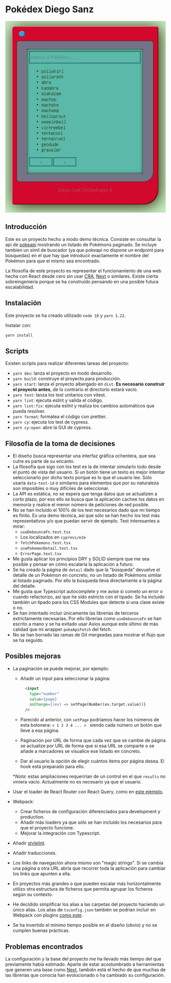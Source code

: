 # Pokédex Diego Sanz

![Pokedex screenshot](/readme_files/pokedex.png 'Pokedex screenshot')

## Introducción

Este es un proyecto hecho a modo demo técnica. Consiste en consultar la api de [pokeapi](https://pokeapi.co/) mostrando un listado de Pokémons paginado. Se incluye tambien un símil de buscador (ya que pokeapi no dispone un endpoint para búsquedas) en el que hay que introducir exactamente el nombre del Pokémon para que el mismo sea encontrado.

La filosofía de este proyecto es representar el funcionamiento de una web hecha con React desde cero sin usar [CRA](https://create-react-app.dev/), [Next](https://nextjs.org/) o similares. Existe cierta sobreingeniería porque se ha construido pensando en una posible futura escalabilidad.

## Instalación

Este proyecto se ha creado utilizado `node 18` y `yarn 1.22`.

Instalar con:

```bash
yarn install
```

## Scripts

Existen scripts para realizar diferentes tareas del proyecto:

- `yarn dev`: lanza el proyecto en modo desarrollo.
- `yarn build`: construye el proyecto para producción.
- `yarn start`: lanza el proyecto albergado en `dist`. **Es necesario construir el proyecto antes**, de lo contrario el directorio estará vacío.
- `yarn test`: lanza los test unitarios con vitest.
- `yarn lint`: ejecuta eslint y valida el código.
- `yarn lint:fix`: ejecuta eslint y realiza los cambios automáticos que pueda resolver.
- `yarn format`: formatea el código con prettier.
- `yarn cy`: ejecuta los test de cypress.
- `yarn cy:open`: abre la GUI de cypress.

## Filosofía de la toma de decisiones

- El diseño busca representar una interfaz gráfica ochentera, que sea cutre es parte de su encanto.
- La filosofía que sigo con los test es la de intentar simularlo todo desde el punto de vista del usuario. Si un botón tiene un texto es mejor intentar seleccionarlo por dicho texto porque es lo que el usuario lee. Sólo usaría `data-test-id` o similares para elementos que por su naturaleza son imposibles o muy difíciles de seleccionar.
- La API es estática, no se espera que tenga datos que se actualizen a corto plazo, por eso ello se busca que la aplicación cachee los datos en memoria y realice el menor número de peticiones de red posible.
- No se han incluído el 100% de los test necesarios dado que mi tiempo es finito. Es una demo técnica, así que sólo se han hecho los test más representativos y/o que puedan servir de ejemplo. Test interesantes a mirar:
  - `useDebounceFn.test.tsx`
  - Los localizados en `cypress/e2e`
  - `fetchPokemons.test.tsx`
  - `usePokemonDetail.test.tsx`
  - `ErrorPage.text.tsx`
- Me gusta aplicar los principios DRY y SOLID siempre que me sea posible y pensar en cómo escalaría la aplicación a futuro.
- Se ha creado la página de `detail` dado que la "búsqueda" devuelve el detalle de un Pokémon en concreto, no un listado de Pokémons similar al listado paginado. Por ello la búsqueda lleva directamente a la página del detalle.
- Me gusta que Typescript autocomplete y me avise si cometo un error o cuando refactorizo, así que he sido estricto con el tipado. Se ha incluído también un tipado para los CSS Modules que detecte si una clase existe o no.
- Se han intentado incluir únicamente las librerías de terceros extrictamente necesarias. Por ello librerías como `useDebounceFn` se han escrito a mano y se ha evitado usar Axios aunque este último de más calidad que mi wrapper `pokeApiFetch` del fetch.
- No se han borrado las ramas de Git mergeadas para mostrar el flujo que se ha seguido.

## Posibles mejoras

- La paginación se puede mejorar, por ejemplo:

  - Añadir un input para seleccionar la página:

    ```HTML
      <input
        type="number"
        value={page}
        onChange={(ev) => setPage(Number(ev.target.value))}
      />
    ```

  - Parecido al anterior, con `setPage` podríamos hacer los números de esta botonera: `< 1 2 3 4 ... > ` siendo cada número un botón que lleve a esa página.
  - Paginación por URL de forma que cada vez que se cambie de página se actualize por URL de forma que si esa URL se comparte o se añade a marcadores se visualice ese listado en concreto.
  - Dar al usuario la opción de elegir cuántos items por página desea. El hook está preparado para ello.

  \*_Nota:_ estas ampliaciones requerirían de un control en el que `results` no viniera vacío. Actualmente no es necesario ya que el usuario.

- Usar el loader de React Router con React Query, como en [este ejemplo](https://tanstack.com/query/v4/docs/examples/react/react-router).

- Webpack:

  - Crear ficheros de configuración diferenciados para development y production.
  - Añadir más loaders ya que sólo se han incluído los necesarios para que el proyecto funcione.
  - Mejorar la integración con Typescript.

- Añadir [stylelint](https://stylelint.io/).
- Añadir traducciones.
- Los links de navegación ahora mismo son "magic strings". Si se cambia una página a otra URL abría que recorrer toda la aplicación para cambiar los links que apunten a ella.
- En proyectos más grandes o que pueden escalar más horizontalmente utilizo otra estructura de ficheros que permita agrupar los ficheros según su contexto.
- He decidido simplificar los alias a las carpetas del proyecto haciendo un único alias. Los alias de `tsconfig.json` también se podrían incluir en Webpack con plugins [como este](https://www.npmjs.com/package/tsconfig-paths-webpack-plugin).
- Se ha invertido el mínimo tiempo posible en el diseño (obvio) y no se cumplen buenas prácticas.

## Problemas encontrados

La configuración y la base del proyecto me ha llevado más tiempo del que previamente había estimado. Aparte de estar acostumbrado a herramientas que generen una base como [Next](https://nextjs.org/), también está el hecho de que muchas de las librerías que conocía han evolucionado o ha cambiado su configuración.
